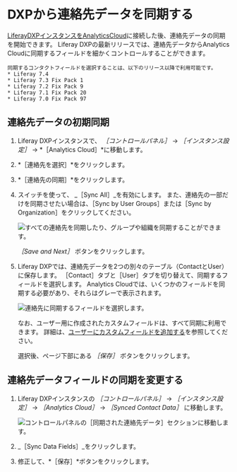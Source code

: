# DXPから連絡先データを同期する

[LiferayDXPインスタンスをAnalyticsCloud](connecting-liferay-dxp-to-analytics-cloud.md)に接続した後、連絡先データの同期を開始できます。 Liferay DXPの最新リリースでは、連絡先データからAnalytics Cloudに同期するフィールドを細かくコントロールすることができます。

```{note}
同期するコンタクトフィールドを選択することは、以下のリリース以降で利用可能です。
* Liferay 7.4
* Liferay 7.3 Fix Pack 1
* Liferay 7.2 Fix Pack 9
* Liferay 7.1 Fix Pack 20
* Liferay 7.0 Fix Pack 97
```

## 連絡先データの初期同期

1. Liferay DXPインスタンスで、 *［コントロールパネル］* → *［インスタンス設定］* → *［Analytics Cloud］*に移動します。

1. *［連絡先を選択］*をクリックします。

1. *［連絡先の同期］*をクリックします。

1. スイッチを使って、 _［Sync All］_を有効にします。 また、連絡先の一部だけを同期させたい場合は、［Sync by User Groups］または［Sync by Organization］をクリックしてください。

      ![すべての連絡先を同期したり、グループや組織を同期することができます。](./syncing-contact-data-from-dxp/images/01.png)

      *［Save and Next］* ボタンをクリックします。

1. Liferay DXPでは、連絡先データを2つの別々のテーブル（ContactとUser）に保存します。 ［Contact］タブと［User］タブを切り替えて、同期するフィールドを選択します。 Analytics Cloudでは、いくつかのフィールドを同期する必要があり、それらはグレーで表示されます。

      ![連絡先に同期するフィールドを選択します。](./syncing-contact-data-from-dxp/images/02.png)

      なお、ユーザー用に作成されたカスタムフィールドは、すべて同期に利用できます。 詳細は、[ユーザーにカスタムフィールドを追加する](https://learn.liferay.com/dxp/latest/en/users-and-permissions/users/adding-custom-fields-to-users.html)を参照してください。

      選択後、ページ下部にある *［保存］* ボタンをクリックします。

## 連絡先データフィールドの同期を変更する

1. Liferay DXPインスタンスの *［コントロールパネル］* &rarr; *［インスタンス設定］* &rarr; *［Analytics Cloud］* &rarr; *［Synced Contact Data］* に移動します。

      ![コントロールパネルの［同期された連絡先データ］セクションに移動します。](./syncing-contact-data-from-dxp/images/03.png)

1. _［Sync Data Fields］_をクリックします。

1. 修正して、*［保存］*ボタンをクリックします。
